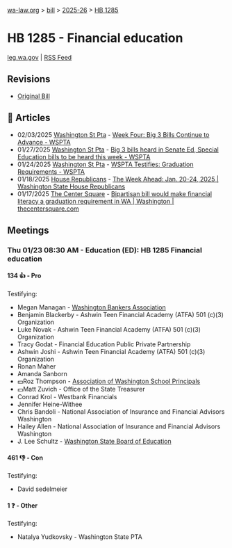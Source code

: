 [wa-law.org](/) > [bill](/bill/) > [2025-26](/bill/2025-26/) > [HB 1285](/bill/2025-26/hb/1285/)

# HB 1285 - Financial education
[leg.wa.gov](https://app.leg.wa.gov/billsummary?BillNumber=1285&Year=2025&Initiative=false) | [RSS Feed](./rss.xml)

## Revisions
* [Original Bill](1/)

## 📰 Articles
* 02/03/2025 [Washington St Pta](/org/washington_st_pta/) - [Week Four: Big 3 Bills Continue to Advance - WSPTA](https://www.wastatepta.org/week-four-big-3-bills-continue-to-advance/#:~:text=HB%201285)
* 01/27/2025 [Washington St Pta](/org/washington_st_pta/) - [Big 3 bills heard in Senate Ed, Special Education bills to be heard this week - WSPTA](https://www.wastatepta.org/2025session-week3/#:~:text=HB%201285)
* 01/24/2025 [Washington St Pta](/org/washington_st_pta/) - [WSPTA Testifies: Graduation Requirements - WSPTA](https://www.wastatepta.org/wspta-testifies-5/#:~:text=HB%201285)
* 01/18/2025 [House Republicans](/org/house_republicans/) - [The Week Ahead: Jan. 20-24, 2025 | Washington State House Republicans](https://houserepublicans.wa.gov/week/the-week-ahead-jan-20-24-2025/#:~:text=HB%201285)
* 01/17/2025 [The Center Square](/org/the_center_square/) - [Bipartisan bill would make financial literacy a graduation requirement in WA | Washington | thecentersquare.com](https://www.thecentersquare.com/washington/article_1814b652-d504-11ef-8a97-57051ce4cf4c.html#:~:text=House%20Bill%201285)

## Meetings
### Thu 01/23 08:30 AM - Education (ED): HB 1285 Financial education
#### 134 👍 - Pro
Testifying:
* Megan Managan - [Washington Bankers Association](/org/washington_bankers_association/)
* Benjamin Blackerby - Ashwin Teen Financial Academy (ATFA) 501 (c)(3) Organization
* Luke Novak - Ashwin Teen Financial Academy (ATFA) 501 (c)(3) Organization
* Tracy Godat - Financial Education Public Private Partnership
* Ashwin Joshi - Ashwin Teen Financial Academy (ATFA) 501 (c)(3) Organization
* Ronan Maher
* Amanda Sanborn
* 💵Roz Thompson - [Association of Washington School Principals](/org/association_of_washington_school_principals/)
* 💵Matt Zuvich - Office of the State Treasurer
* Conrad Krol - Westbank Financials
* Jennifer Heine-Withee
* Chris Bandoli - National Association of Insurance and Financial Advisors Washington
* Hailey Allen - National Association of Insurance and Financial Advisors Washington
* J. Lee Schultz - [Washington State Board of Education](/org/washington_state_board_of_education/)

#### 461 👎 - Con
Testifying:
* David sedelmeier

#### 1 ❓ - Other
Testifying:
* Natalya Yudkovsky - Washington State PTA
